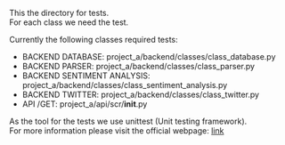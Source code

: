 This the directory for tests.  
For each class we need the test.

Currently the following classes required tests:
- BACKEND DATABASE: project_a/backend/classes/class_database.py
- BACKEND PARSER: project_a/backend/classes/class_parser.py
- BACKEND SENTIMENT ANALYSIS: project_a/backend/classes/class_sentiment_analysis.py
- BACKEND TWITTER: project_a/backend/classes/class_twitter.py
- API /GET: project_a/api/scr/__init__.py

As the tool for the tests we use unittest (Unit testing framework).  
For more information please visit the official webpage: [link](https://docs.python.org/2/library/unittest.html)

